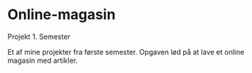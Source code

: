 # Online-magasin
Projekt 1. Semester

Et af mine projekter fra første semester.
Opgaven lød på at lave et online magasin med artikler.
